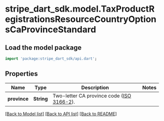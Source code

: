 # stripe_dart_sdk.model.TaxProductRegistrationsResourceCountryOptionsCaProvinceStandard

## Load the model package
```dart
import 'package:stripe_dart_sdk/api.dart';
```

## Properties
Name | Type | Description | Notes
------------ | ------------- | ------------- | -------------
**province** | **String** | Two-letter CA province code ([ISO 3166-2](https://en.wikipedia.org/wiki/ISO_3166-2)). | 

[[Back to Model list]](../README.md#documentation-for-models) [[Back to API list]](../README.md#documentation-for-api-endpoints) [[Back to README]](../README.md)


